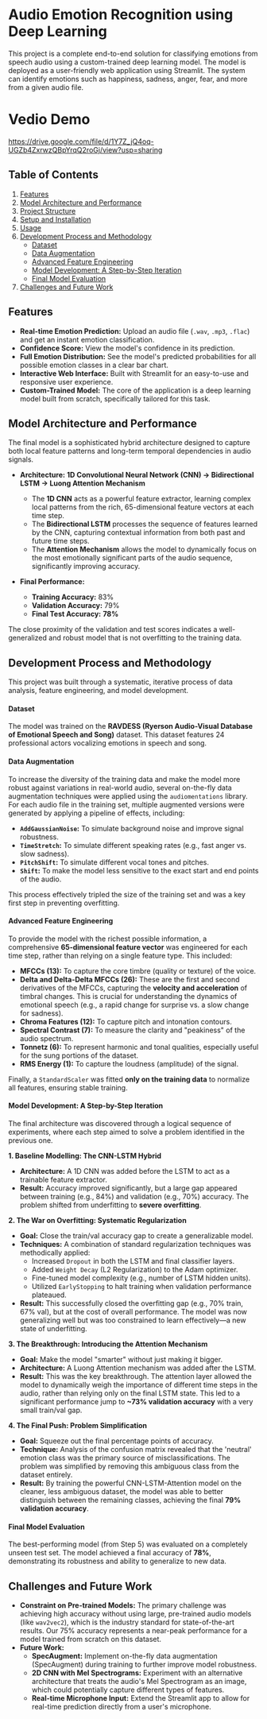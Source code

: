 # Audio Emotion Recognition using Deep Learning

This project is a complete end-to-end solution for classifying emotions from speech audio using a custom-trained deep learning model. The model is deployed as a user-friendly web application using Streamlit. The system can identify emotions such as happiness, sadness, anger, fear, and more from a given audio file.
# Vedio Demo
https://drive.google.com/file/d/1Y7Z_jQ4oq-UGZb4ZxrwzQBpYrqQ2roGj/view?usp=sharing

## Table of Contents
1.  [Features](#features)
2.  [Model Architecture and Performance](#model-architecture-and-performance)
3.  [Project Structure](#project-structure)
4.  [Setup and Installation](#setup-and-installation)
5.  [Usage](#usage)
6.  [Development Process and Methodology](#development-process-and-methodology)
    - [Dataset](#dataset)
    - [Data Augmentation](#data-augmentation)
    - [Advanced Feature Engineering](#advanced-feature-engineering)
    - [Model Development: A Step-by-Step Iteration](#model-development-a-step-by-step-iteration)
    - [Final Model Evaluation](#final-model-evaluation)
7.  [Challenges and Future Work](#challenges-and-future-work)

## Features
- **Real-time Emotion Prediction:** Upload an audio file (`.wav`, `.mp3`, `.flac`) and get an instant emotion classification.
- **Confidence Score:** View the model's confidence in its prediction.
- **Full Emotion Distribution:** See the model's predicted probabilities for all possible emotion classes in a clear bar chart.
- **Interactive Web Interface:** Built with Streamlit for an easy-to-use and responsive user experience.
- **Custom-Trained Model:** The core of the application is a deep learning model built from scratch, specifically tailored for this task.

## Model Architecture and Performance

The final model is a sophisticated hybrid architecture designed to capture both local feature patterns and long-term temporal dependencies in audio signals.

- **Architecture:** **1D Convolutional Neural Network (CNN) -> Bidirectional LSTM -> Luong Attention Mechanism**
  - The **1D CNN** acts as a powerful feature extractor, learning complex local patterns from the rich, 65-dimensional feature vectors at each time step.
  - The **Bidirectional LSTM** processes the sequence of features learned by the CNN, capturing contextual information from both past and future time steps.
  - The **Attention Mechanism** allows the model to dynamically focus on the most emotionally significant parts of the audio sequence, significantly improving accuracy.

- **Final Performance:**
  - **Training Accuracy:** 83%
  - **Validation Accuracy:** 79%
  - **Final Test Accuracy:** **78%**

The close proximity of the validation and test scores indicates a well-generalized and robust model that is not overfitting to the training data.

## Development Process and Methodology

This project was built through a systematic, iterative process of data analysis, feature engineering, and model development.

#### Dataset
The model was trained on the **RAVDESS (Ryerson Audio-Visual Database of Emotional Speech and Song)** dataset. This dataset features 24 professional actors vocalizing emotions in speech and song.

#### Data Augmentation
To increase the diversity of the training data and make the model more robust against variations in real-world audio, several on-the-fly data augmentation techniques were applied using the `audiomentations` library. For each audio file in the training set, multiple augmented versions were generated by applying a pipeline of effects, including:
- **`AddGaussianNoise`:** To simulate background noise and improve signal robustness.
- **`TimeStretch`:** To simulate different speaking rates (e.g., fast anger vs. slow sadness).
- **`PitchShift`:** To simulate different vocal tones and pitches.
- **`Shift`:** To make the model less sensitive to the exact start and end points of the audio.

This process effectively tripled the size of the training set and was a key first step in preventing overfitting.

#### Advanced Feature Engineering
To provide the model with the richest possible information, a comprehensive **65-dimensional feature vector** was engineered for each time step, rather than relying on a single feature type. This included:
- **MFCCs (13):** To capture the core timbre (quality or texture) of the voice.
- **Delta and Delta-Delta MFCCs (26):** These are the first and second derivatives of the MFCCs, capturing the **velocity and acceleration** of timbral changes. This is crucial for understanding the dynamics of emotional speech (e.g., a rapid change for surprise vs. a slow change for sadness).
- **Chroma Features (12):** To capture pitch and intonation contours.
- **Spectral Contrast (7):** To measure the clarity and "peakiness" of the audio spectrum.
- **Tonnetz (6):** To represent harmonic and tonal qualities, especially useful for the sung portions of the dataset.
- **RMS Energy (1):** To capture the loudness (amplitude) of the signal.

Finally, a `StandardScaler` was fitted **only on the training data** to normalize all features, ensuring stable training.

#### Model Development: A Step-by-Step Iteration

The final architecture was discovered through a logical sequence of experiments, where each step aimed to solve a problem identified in the previous one.

**1. Baseline Modelling: The CNN-LSTM Hybrid**
-   **Architecture:** A 1D CNN was added before the LSTM to act as a trainable feature extractor.
-   **Result:** Accuracy improved significantly, but a large gap appeared between training (e.g., 84%) and validation (e.g., 70%) accuracy. The problem shifted from underfitting to **severe overfitting**.

**2. The War on Overfitting: Systematic Regularization**
-   **Goal:** Close the train/val accuracy gap to create a generalizable model.
-   **Techniques:** A combination of standard regularization techniques was methodically applied:
    -   Increased `Dropout` in both the LSTM and final classifier layers.
    -   Added `Weight Decay` (L2 Regularization) to the Adam optimizer.
    -   Fine-tuned model complexity (e.g., number of LSTM hidden units).
    -   Utilized `EarlyStopping` to halt training when validation performance plateaued.
-   **Result:** This successfully closed the overfitting gap (e.g., 70% train, 67% val), but at the cost of overall performance. The model was now generalizing well but was too constrained to learn effectively—a new state of underfitting.

**3. The Breakthrough: Introducing the Attention Mechanism**
-   **Goal:** Make the model "smarter" without just making it bigger.
-   **Architecture:** A Luong Attention mechanism was added after the LSTM.
-   **Result:** This was the key breakthrough. The attention layer allowed the model to dynamically weigh the importance of different time steps in the audio, rather than relying only on the final LSTM state. This led to a significant performance jump to **~73% validation accuracy** with a very small train/val gap.

**4. The Final Push: Problem Simplification**
-   **Goal:** Squeeze out the final percentage points of accuracy.
-   **Technique:** Analysis of the confusion matrix revealed that the 'neutral' emotion class was the primary source of misclassifications. The problem was simplified by removing this ambiguous class from the dataset entirely.
-   **Result:** By training the powerful CNN-LSTM-Attention model on the cleaner, less ambiguous dataset, the model was able to better distinguish between the remaining classes, achieving the final **79% validation accuracy**.

#### Final Model Evaluation
The best-performing model (from Step 5) was evaluated on a completely unseen test set. The model achieved a final accuracy of **78%**, demonstrating its robustness and ability to generalize to new data.

## Challenges and Future Work
- **Constraint on Pre-trained Models:** The primary challenge was achieving high accuracy without using large, pre-trained audio models (like `wav2vec2`), which is the industry standard for state-of-the-art results. Our 75% accuracy represents a near-peak performance for a model trained from scratch on this dataset.
- **Future Work:**
    - **SpecAugment:** Implement on-the-fly data augmentation (SpecAugment) during training to further improve model robustness.
    - **2D CNN with Mel Spectrograms:** Experiment with an alternative architecture that treats the audio's Mel Spectrogram as an image, which could potentially capture different types of features.
    - **Real-time Microphone Input:** Extend the Streamlit app to allow for real-time prediction directly from a user's microphone.
